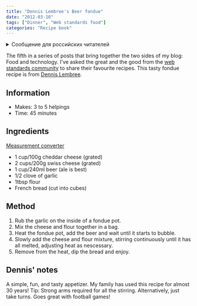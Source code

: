 ```yaml
---
title: "Dennis Lembree's Beer fondue"
date: "2012-03-10"
tags: ["Dinner", "Web standards food"]
categories: "Recipe book"
---
```


<details>
		<summary lang="ru">Сообщение для российских читателей</summary>

<p lang="ru">
Здравствуйте российские читатели. Ваша страна платит высокую цену за вторжение Путина в Украину. Путин лжет вам; не верьте кремлевской пропаганде. В России
нет свободных СМИ, а интернет подвергается цензуре, потому что Путин не хочет, чтобы вы знали правду. За постыдное поведение Путина заплатят не только
украинцы, но и добрые люди России. Пожалуйста, не допустите этого!
</p>

<p>
Hello Russian readers. Your country is paying a high price for Putin's invasion of Ukraine. Putin is lying to you; do not believe the Kremlin propaganda. There is no free media in Russia and the internet is censored because Putin doesn't want you to know the truth. It is not only the Ukrainians that will pay the price of Putin's shameful behaviour, so will the good people of Russia. Please do not let this happen!
</p>
</details>

The fifth in a series of posts that bring together the two sides of my blog: Food and technology. I’ve asked the great and the good from the [web standards community](/tag/web-standards-food/) to share their favourite recipes. This tasty fondue recipe is from [Dennis Lembree](https://www.twitter.com/dennisl).

## Information

* Makes: 3 to 5 helpings
* Time: 45 minutes

## Ingredients

[Measurement converter](https://www.unitconverters.net/)

* 1 cup/100g cheddar cheese (grated)
* 2 cups/200g swiss cheese (grated)
* 1 cup/240ml beer (ale is best)
* 1/2 clove of garlic
* 1tbsp flour
* French bread (cut into cubes)

## Method

1. Rub the garlic on the inside of a fondue pot.
2. Mix the cheese and flour together in a bag.
3. Heat the fondue pot, add the beer and wait until it starts to bubble.
4. Slowly add the cheese and flour mixture, stirring continuously until it has all melted, adjusting heat as nescessary.
5. Remove from the heat, dip the bread and enjoy.

## Dennis' notes

A simple, fun, and tasty appetizer. My family has used this recipe for almost 30 years! Tip: Strong arms required for all the stirring. Alternatively, just take turns. Goes great with football games!
